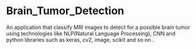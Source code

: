 # Brain_Tumor_Detection
An application that classify MRI images to detect for a possible brain tumor using technologies like NLP(Natural Language Processing), CNN and python libraries such as keras, cv2, image, scikit and so on . 
